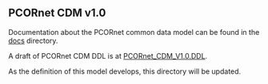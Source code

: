 ## PCORnet CDM v1.0

Documentation about the PCORnet common data model can be found in the [docs](docs) directory.

A draft of PCORnet CDM DDL is at [PCORnet_CDM_V1.0.DDL](PCORnet_CDM_V1.0.DDL).

As the definition of this model develops, this directory will be updated.
